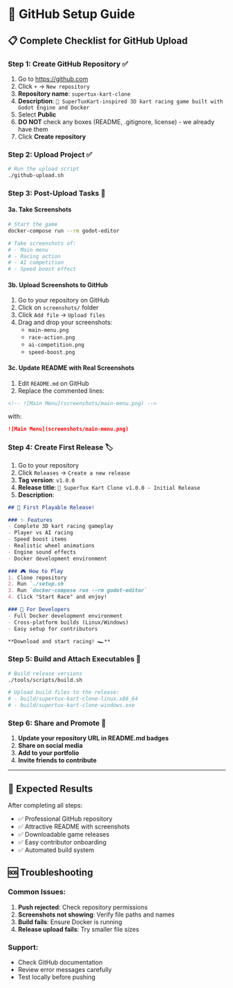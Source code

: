 # 🚀 GitHub Setup Guide

## 📋 Complete Checklist for GitHub Upload

### Step 1: Create GitHub Repository ✅
1. Go to https://github.com
2. Click `+` → `New repository`
3. **Repository name**: `supertux-kart-clone`
4. **Description**: `🏁 SuperTuxKart-inspired 3D kart racing game built with Godot Engine and Docker`
5. Select **Public**
6. **DO NOT** check any boxes (README, .gitignore, license) - we already have them
7. Click **Create repository**

### Step 2: Upload Project ✅
```bash
# Run the upload script
./github-upload.sh
```

### Step 3: Post-Upload Tasks 📸

#### 3a. Take Screenshots
```bash
# Start the game
docker-compose run --rm godot-editor

# Take screenshots of:
# - Main menu
# - Racing action  
# - AI competition
# - Speed boost effect
```

#### 3b. Upload Screenshots to GitHub
1. Go to your repository on GitHub
2. Click on `screenshots/` folder
3. Click `Add file` → `Upload files`
4. Drag and drop your screenshots:
   - `main-menu.png`
   - `race-action.png`
   - `ai-competition.png`
   - `speed-boost.png`

#### 3c. Update README with Real Screenshots
1. Edit `README.md` on GitHub
2. Replace the commented lines:
```markdown
<!-- ![Main Menu](screenshots/main-menu.png) -->
```
with:
```markdown
![Main Menu](screenshots/main-menu.png)
```

### Step 4: Create First Release 🏷️
1. Go to your repository
2. Click `Releases` → `Create a new release`
3. **Tag version**: `v1.0.0`
4. **Release title**: `🎉 SuperTux Kart Clone v1.0.0 - Initial Release`
5. **Description**:
```markdown
## 🏁 First Playable Release!

### ✨ Features
- Complete 3D kart racing gameplay
- Player vs AI racing
- Speed boost items  
- Realistic wheel animations
- Engine sound effects
- Docker development environment

### 🎮 How to Play
1. Clone repository
2. Run `./setup.sh`
3. Run `docker-compose run --rm godot-editor`
4. Click "Start Race" and enjoy!

### 🔧 For Developers
- Full Docker development environment
- Cross-platform builds (Linux/Windows)
- Easy setup for contributors

**Download and start racing! 🏎️**
```

### Step 5: Build and Attach Executables 🎯
```bash
# Build release versions
./tools/scripts/build.sh

# Upload build files to the release:
# - build/supertux-kart-clone-linux.x86_64
# - build/supertux-kart-clone-windows.exe
```

### Step 6: Share and Promote 🌟
1. **Update your repository URL in README.md badges**
2. **Share on social media**
3. **Add to your portfolio**
4. **Invite friends to contribute**

---

## 🎯 Expected Results

After completing all steps:
- ✅ Professional GitHub repository
- ✅ Attractive README with screenshots
- ✅ Downloadable game releases
- ✅ Easy contributor onboarding
- ✅ Automated build system

## 🆘 Troubleshooting

### Common Issues:
1. **Push rejected**: Check repository permissions
2. **Screenshots not showing**: Verify file paths and names
3. **Build fails**: Ensure Docker is running
4. **Release upload fails**: Try smaller file sizes

### Support:
- Check GitHub documentation
- Review error messages carefully
- Test locally before pushing